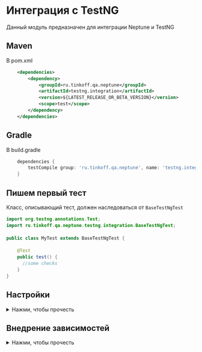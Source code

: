# Интеграция с TestNG

Данный модуль предназначен для интеграции Neptune и TestNG

## Maven

В pom.xml

```xml
    <dependencies>
        <dependency>
            <groupId>ru.tinkoff.qa.neptune</groupId>
            <artifactId>testng.integration</artifactId>
            <version>${LATEST_RELEASE_OR_BETA_VERSION}</version>
            <scope>test</scope>
        </dependency>
    </dependencies>
```

## Gradle

В build.gradle

```groovy
    dependencies {
        testCompile group: 'ru.tinkoff.qa.neptune', name: 'testng.integration', version: LATEST_RELEASE_OR_BETA_VERSION    
    }
```


## Пишем первый тест

Класс, описывающий тест, должен наследоваться от `BaseTestNgTest`

```java
import org.testng.annotations.Test;
import ru.tinkoff.qa.neptune.testng.integration.BaseTestNgTest;

public class MyTest extends BaseTestNgTest {
    
    @Test
    public test() {
      //some checks
    }
}
```

## Настройки
<details>
  <summary>Нажми, чтобы прочесть</summary>

[Подробнее о механизме настроек](./../../../core.api/doc/rus/SETTINGS.MD)

Подробнее [о контекстах](./../../../core.api/doc/rus/IDEA.MD#Контекст) и об их [обновлении](./../../../core.api/doc/rus/REFRESHING_STOPPING.MD#Обновление)

Необходимо определиться, перед каким методами следует обновить контекст (перегрузить/перезапустить браузер, проверить соединение с базами данных, и если
что-то отвалилось - создать новое, и т.п). Типы этих методов описываются перечислением `ru.tinkoff.qa.neptune.testng.integration.properties.RefreshEachTimeBefore`:
- `SUITE_STARTING` перед методами, отмеченными `@BeforeSuite`
- `TEST_STARTING` перед методами, отмеченными `@BeforeTest`
- `CLASS_STARTING` перед методами, отмеченными `@BeforeClass`
- `GROUP_STARTING` перед методами, отмеченными `@BeforeGroups`
- `BEFORE_METHOD_STARTING` перед методами, отмеченными `@BeforeMethod`
- `METHOD_STARTING` перед методами, отмеченными `@Test`

Значение свойства/переменной окружения `TESTNG_REFRESH_BEFORE` должно быть равно одному из перечисленных выше элементов, или оно может включать в себя несколько 
из перечисленных выше элементов (указывается как строка, в которой элементы разделены запятыми). Свойство и его значение должны быть указаны в `neptune.global.properties` 
или в `neptune.properties`, или как свойство/переменная окружения и его значение в той среде, в которой запускаются тесты.

```properties
# обновление происходит перед первым в очереди вызова (до ближайшего @Test-метода) методом
# с аннотацией @BeforeClass
TESTNG_REFRESH_BEFORE=CLASS_STARTING
```

```properties
# обновление происходит перед первым в очереди вызова (до ближайшего @Test-метода) методом
# с аннотацией @BeforeClass или @BeforeMethod. Если перед @Test-методом методы с указанными аннотациями
# не вызывались, то обновление произойдет непосредственно перед началом КАЖДОГО теста В рамках класса.
TESTNG_REFRESH_BEFORE=CLASS_STARTING,BEFORE_METHOD_STARTING,METHOD_STARTING
```

При этом учитывается иерархия методов TestNG. Порядок приведен ниже:

1. `@BeforeSuite`

2. `@BeforeTest`

3. `@BeforeClass`

4. `@BeforeGroups`

5. `@BeforeMethod`

6. `@Test`

Предположим, мы имеем настройку
```properties
TESTNG_REFRESH_BEFORE=SUITE_STARTING,TEST_STARTING,CLASS_STARTING,GROUP_STARTING,BEFORE_METHOD_STARTING,METHOD_STARTING
```

Предположим, у нас xml suite из одного класса. 

```xml
<suite name="Some suite">

    <test name="Some test">
        <classes>
            <class name="org.my.pack.TezztClazz"/>
        </classes>
    </test>
</suite>
```

Рассмотрим, в какой момент будет происходить обновление контекстов на примере этого класса.

```java
package org.my.pack;

public class TezztClazz extends BaseTestNgTest {

    @BeforeSuite //Обновление используемых контекстов произойдет здесь
    public /*static*/ void beforeSuite() {
       //что происходит перед стартом всего набора тестов "Some suite"
    }

    //Обновление используемых контекстов могло бы произойти здесь
    @BeforeSuite //если бы не было метода выше
    public /*static*/ void beforeSuite2() {
      //что происходит перед стартом всего набора тестов "Some suite"
    }

    //Обновление используемых контекстов могло бы произойти здесь
    @BeforeTest //если бы не было методов выше
    public /*static*/ void beforeTest() {
       //что происходит перед стартом всего набора тестов "Some test"
    }
   
    //Обновление используемых контекстов могло бы произойти здесь
    @BeforeTest //если бы не было методов выше
    public /*static*/ void beforeTest2() {
      //что происходит перед стартом всего набора тестов "Some test"
    }    

    //Обновление используемых контекстов могло бы произойти здесь
    @BeforeClass //если бы не было методов выше
    public /*static*/ void beforeClass() {
       //что происходит перед стартом всего набора тестов класса TezztClazz
    }

    //Обновление используемых контекстов могло бы произойти здесь
    @BeforeClass //если бы не было методов выше
    public /*static*/ void beforeClass2() {
      //что происходит перед стартом всего набора тестов класса TezztClazz
    } 

    //Обновление используемых контекстов могло бы произойти здесь
    @BeforeGroups("someGroup1")  //если бы не было методов выше
    public /*static*/ void beforeGroups() {
       //что происходит перед стартом группы 'someGroup1' тестовых методов
    }

    //Обновление используемых контекстов могло бы произойти здесь
    @BeforeGroups("someGroup2") //если бы не было методов выше (не считая beforeGroups). 
    public /*static*/ void beforeGroups2() {
      //что происходит перед стартом группы 'someGroup2' тестовых методов
    } 
    
    //Обновление используемых контекстов могло бы произойти здесь
    @BeforeMethod  //если бы не было методов выше
    public /*static*/ void beforeMethod() {
       //что происходит перед стартом каждого тестового метода
    }

    //Обновление используемых контекстов могло бы произойти здесь
    @BeforeMethod   //если бы не было методов выше
    public /*static*/ void beforeMethod2() {
      //что происходит перед стартом каждого тестового метода
    }

    //Если бы выше не было @Before*-методов
    //используемые контексты обновились бы перед эти методом
    @Test(groups = {"someGroup1", "someGroup2"})
    public void test1() {
    
    }

    //Если бы выше не было @Before*-методов
    //используемые контексты обновились бы перед эти методом
    @Test(groups = "someGroup1")
    public void test2() {
        
    }

    //Если бы выше не было @Before*-методов
    //используемые контексты обновились бы перед эти методом
    @Test(groups = {"someGroup1", "someGroup2"})
    public void test3() {
    
    }

    //Если бы выше не было @Before*-методов
    //используемые контексты обновились бы перед эти методом
    @Test(groups = "someGroup2")
    public void test4() {
        
    }

    //и т.д.
}
``` 

### Стоит иметь в виду

- Если все наборы тестов (xml suites) выполняются в один поток, то достаточно
```properties
TESTNG_REFRESH_BEFORE=SUITE_STARTING,TEST_STARTING,CLASS_STARTING,GROUP_STARTING
# или один из вариантов, по условиям и обстоятельствам
```

- Если среди наборов тестов (xml suites) есть те, в которых используется много-поточность на уровне тестов, классов или тест-инстансов, то 
можно добавить
```properties
TESTNG_REFRESH_BEFORE=TEST_STARTING,CLASS_STARTING,GROUP_STARTING
# или один из вариантов, по условиям и обстоятельствам
```

- Если среди наборов тестов (xml suites) есть те, в которых используется много-поточность на уровне выполняемых методов, то 
можно добавить
```properties
TESTNG_REFRESH_BEFORE=BEFORE_METHOD_STARTING,METHOD_STARTING
# или один из вариантов, по условиям и обстоятельствам 
```

</details>

## Внедрение зависимостей
<details>
  <summary>Нажми, чтобы прочесть</summary>

Для инициализации полей, принадлежащих тестовому классу, вполне допустимо использовать методы, отмеченные аннотациями `@Before*`. Но что если из 
раза в раз приходится инициализировать схожий набор полей одним и тем же способом? Один из выходов - наследование тестовых классов друг от друга.
Но иногда оно приводит к неудобствам вследствие потери гибкости из-за необходимости следовать в дальнейшем правилам наследования Java.  

Альтернативой может служить механизм [внедрения зависимостей](./../../../core.api/doc/rus/DEPENDENCY_INJECTION.MD), реализованный Neptune. 

Представим ситуацию
```java
import org.testng.annotations.Test;
import ru.tinkoff.qa.neptune.testng.integration.BaseTestNgTest;

import static org.hamcrest.MatcherAssert.assertThat;
import static org.hamcrest.Matchers.is;
import static org.hamcrest.Matchers.nullValue;

public class DependencyInjectionTest extends BaseTestNgTest {

    private int a; //во всех тестах поле 'a' должно быть равно 1
    private int b;  //во всех тестах поле 'b' должно быть равно 2
    private int c;  //во всех тестах поле 'c' должно быть равно 3
    private Integer d;

    @Test
    public void test() {
        assertThat("a", a, is(1));
        assertThat("b", b, is(2));
        assertThat("c", c, is(3));
        assertThat("d", d, nullValue());
    }
}
``` 

Достаточно просто написать 

```java
import java.lang.reflect.Field;

public class TestDependencyInjector implements DependencyInjector {

    @Override
    public boolean toSet(Field field) {
        var name = field.getName();
        return name.equals("a") || name.equals("b") || name.equals("c");
    }

    @Override
    public Object getValueToSet(Field field) {
        var name = field.getName();
        if (name.equals("a")) {
            return 1;
        }

        if (name.equals("b")) {
            return 2;
        }

        return 3;
    }
}
```

И ничего больше делать не надо. Запускаем тест и видим

![результат работы внедрения зависимостей](./DebugPicture.JPG)

## Стоит иметь в виду

- описанный механизм внедрения зависимостей не работает со статическими, финальными и уже заполненными на момент начала его работы полями

- нужно ознакомиться с документацией используемых модулей Neptune:

[Http модуль. Мэппинг сервисов. Внедрение зависимостей](./../../../http.api/doc/rus/MAPPING.MD#Внедрение-зависимостей)

</details>

